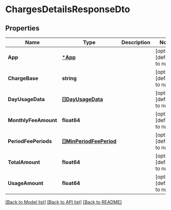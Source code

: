 # ChargesDetailsResponseDto

## Properties
| Name                 | Type                                              | Description | Notes                        |
| -------------------- | ------------------------------------------------- | ----------- | ---------------------------- |
| **App**              | [***App**](App.md)                                |             | [optional] [default to null] |
| **ChargeBase**       | **string**                                        |             | [optional] [default to null] |
| **DayUsageData**     | [**[]DayUsageData**](DayUsageData.md)             |             | [optional] [default to null] |
| **MonthlyFeeAmount** | **float64**                                       |             | [optional] [default to null] |
| **PeriodFeePeriods** | [**[]MinPeriodFeePeriod**](MinPeriodFeePeriod.md) |             | [optional] [default to null] |
| **TotalAmount**      | **float64**                                       |             | [optional] [default to null] |
| **UsageAmount**      | **float64**                                       |             | [optional] [default to null] |

[[Back to Model list]](../README.md#documentation-for-models) [[Back to API list]](../README.md#documentation-for-api-endpoints) [[Back to README]](../README.md)
